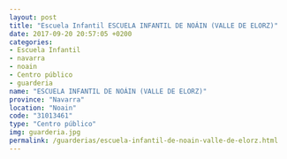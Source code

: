 ```yaml
---
layout: post
title: "Escuela Infantil ESCUELA INFANTIL DE NOÁIN (VALLE DE ELORZ)"
date: 2017-09-20 20:57:05 +0200
categories:
- Escuela Infantil
- navarra
- noain
- Centro público
- guarderia
name: "ESCUELA INFANTIL DE NOÁIN (VALLE DE ELORZ)"
province: "Navarra"
location: "Noain"
code: "31013461"
type: "Centro público"
img: guarderia.jpg
permalink: /guarderias/escuela-infantil-de-noain-valle-de-elorz.html
---
```

